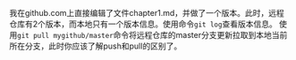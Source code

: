 我在github.com上直接编辑了文件chapter1.md，并做了一个版本。此时，远程仓库有2个版本，而本地只有一个版本信息。使用命令`git log`查看版本信息。
使用`git pull mygithub/master`命令将远程仓库的master分支更新拉取到本地当前所在分支，此时你应该了解push和pull的区别了。